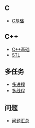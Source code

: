 

## C

- [C基础](https://github.com/Amdeo/NoteBook/blob/master/C%20C%2B%2B/C%E5%9F%BA%E7%A1%80.md)

C++
---

- [C++基础](https://github.com/Amdeo/NoteBook/blob/master/C%20C%2B%2B/C%2B%2B%E5%9F%BA%E7%A1%80.md)
- [STL](https://github.com/Amdeo/NoteBook/blob/master/C%20C%2B%2B/STL.md)

多任务
---

- [多进程](https://github.com/Amdeo/NoteBook/blob/master/C%20C%2B%2B/%E5%A4%9A%E8%BF%9B%E7%A8%8B.md)
- [多线程](https://github.com/Amdeo/NoteBook/blob/master/C%20C%2B%2B/%E5%A4%9A%E7%BA%BF%E7%A8%8B.md)

问题
---

- [问题汇总](https://github.com/Amdeo/NoteBook/blob/master/C%20C%2B%2B/%E9%97%AE%E9%A2%98.md)


